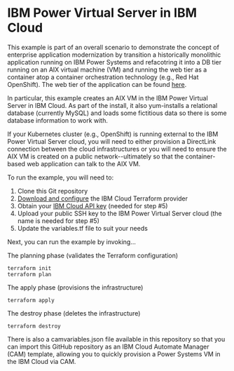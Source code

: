 # IBM Power Virtual Server in IBM Cloud

This example is part of an overall scenario to demonstrate the concept of
enterprise application modernization by transition a historically monolithic
application running on IBM Power Systems and refacotring it into a DB tier
running on an AIX virtual machine (VM) and running the web tier as a container
atop a container orchestration technology (e.g., Red Hat OpenShift). The web
tier of the application can be found [here](https://github.com/jwcroppe/python-db-web).

In particular, this example creates an AIX VM in the IBM Power Virtual
Server in IBM Cloud. As part of the install, it also yum-installs a
relational database (currently MySQL) and loads some fictitious data
so there is some database information to work with.

If your Kubernetes cluster (e.g., OpenShift) is running external to the
IBM Power Virtual Server cloud, you will need to either provision a
DirectLink connection between the cloud infrastructures or you will need
to ensure the AIX VM is created on a public network--ultimately so that
the container-based web application can talk to the AIX VM.

To run the example, you will need to:

1. Clone this Git repository
2. [Download and configure](https://github.com/IBM-Cloud/terraform-provider-ibm) the IBM Cloud Terraform provider
3. Obtain your [IBM Cloud API key](https://cloud.ibm.com) (needed for step #5)
4. Upload your public SSH key to the IBM Power Virtual Server cloud (the name is needed for step #5)
5. Update the variables.tf file to suit your needs

Next, you can run the example by invoking...

The planning phase (validates the Terraform configuration)

```shell
terraform init
terraform plan
```

The apply phase (provisions the infrastructure)

```shell
terraform apply
```

The destroy phase (deletes the infrastructure)

```shell
terraform destroy
```

There is also a camvariables.json file available in this repository so that you can import this GitHub
repository as an IBM Cloud Automate Manager (CAM) template, allowing you to quickly provision a Power
Systems VM in the IBM Cloud via CAM.
